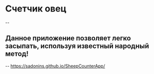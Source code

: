 # Счетчик овец
--
## Данное приложение позволяет легко засыпать, используя известный народный метод!
--
https://sadonins.github.io/SheepCounterApp/
